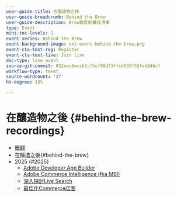 ```yaml
---
user-guide-title: 在釀造物之後
user-guide-breadcrumb: Behind the Brew
user-guide-description: Brew錄影的幕後清單
type: Event
mini-toc-levels: 2
event-series: Behind the Brew
event-background-image: exl-event-behind-the-brew.png
event-cta-text-reg: Register
event-cta-text-live: Join live
doc-type: live event
source-git-commit: 852eec6eccb1cf5cf99d73ffcd635f55fed846cf
workflow-type: tm+mt
source-wordcount: '37'
ht-degree: 13%

---
```



# 在釀造物之後 {#behind-the-brew-recordings}

+ [概觀](overview.md)
+ 在釀造之後{#behind-the-brew}
+ 2025 {#2025}
   + [Adobe Developer App Builder](2025/app-builder.md)
   + [Adobe Commerce Intelligence (fka MBI)](2025/commerce-intelligence.md)
   + [深入探討Live Search](2025/deep-dive-live-search.md)
   + [最佳化Commerce店面](2025/commerce-storefront.md)

